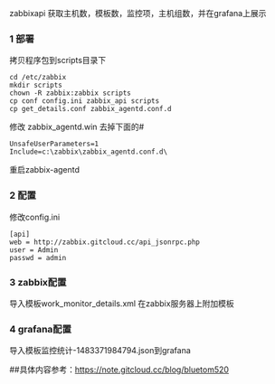zabbixapi 获取主机数，模板数，监控项，主机组数，并在grafana上展示
### 1 部署
拷贝程序包到scripts目录下
```
cd /etc/zabbix
mkdir scripts
chown -R zabbix:zabbix scripts
cp conf config.ini zabbix_api scripts
cp get_details.conf zabbix_agentd.conf.d
```
修改 zabbix_agentd.win 去掉下面的#
```
UnsafeUserParameters=1
Include=c:\zabbix\zabbix_agentd.conf.d\
```
重启zabbix-agentd
### 2 配置
修改config.ini
```
[api]
web = http://zabbix.gitcloud.cc/api_jsonrpc.php
user = Admin
passwd = admin
```
### 3 zabbix配置
导入模板work_monitor_details.xml
在zabbix服务器上附加模板

### 4 grafana配置
导入模板监控统计-1483371984794.json到grafana

##具体内容参考：https://note.gitcloud.cc/blog/bluetom520

